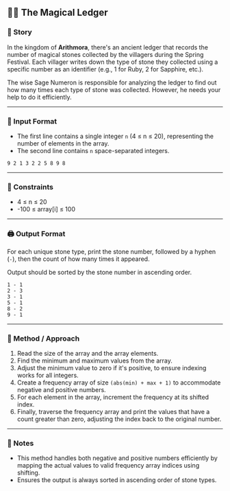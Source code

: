 ## 🧙‍♂️ The Magical Ledger

### 📖 Story

In the kingdom of **Arithmora**, there's an ancient ledger that records the number of magical stones collected by the villagers during the Spring Festival. Each villager writes down the type of stone they collected using a specific number as an identifier (e.g., 1 for Ruby, 2 for Sapphire, etc.).

The wise Sage Numeron is responsible for analyzing the ledger to find out how many times each type of stone was collected. However, he needs your help to do it efficiently.

---

### 🧾 Input Format

- The first line contains a single integer `n` (4 ≤ n ≤ 20), representing the number of elements in the array.
- The second line contains `n` space-separated integers.

```
9 2 1 3 2 2 5 8 9 8
```

---

### 📏 Constraints

- 4 ≤ n ≤ 20  
- -100 ≤ array[i] ≤ 100

---

### 🖨️ Output Format

For each unique stone type, print the stone number, followed by a hyphen (`-`), then the count of how many times it appeared.

Output should be sorted by the stone number in ascending order.

```
1 - 1
2 - 3
3 - 1
5 - 1
8 - 2
9 - 1
```

---

### 🧠 Method / Approach

1. Read the size of the array and the array elements.
2. Find the minimum and maximum values from the array.
3. Adjust the minimum value to zero if it's positive, to ensure indexing works for all integers.
4. Create a frequency array of size `(abs(min) + max + 1)` to accommodate negative and positive numbers.
5. For each element in the array, increment the frequency at its shifted index.
6. Finally, traverse the frequency array and print the values that have a count greater than zero, adjusting the index back to the original number.

---

### 📝 Notes

- This method handles both negative and positive numbers efficiently by mapping the actual values to valid frequency array indices using shifting.
- Ensures the output is always sorted in ascending order of stone types.